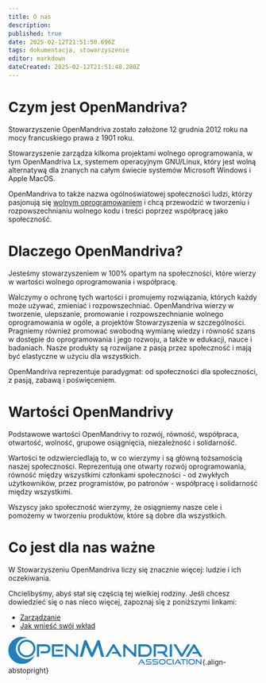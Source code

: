 ```yaml
---
title: O nas
description: 
published: true
date: 2025-02-12T21:51:50.696Z
tags: dokumentacja, stowarzyszenie
editor: markdown
dateCreated: 2025-02-12T21:51:48.280Z
---
```


# Czym jest OpenMandriva?
Stowarzyszenie OpenMandriva zostało założone 12 grudnia 2012 roku na mocy francuskiego prawa z 1901 roku.

Stowarzyszenie zarządza kilkoma projektami wolnego oprogramowania, w tym OpenMandriva Lx, systemem operacyjnym GNU/Linux, który jest wolną alternatywą dla znanych na całym świecie systemów Microsoft Windows i Apple MacOS.

OpenMandriva to także nazwa ogólnoświatowej społeczności ludzi, którzy pasjonują się [wolnym oprogramowaniem](http://en.wikipedia.org/wiki/Free_software)  i chcą przewodzić w tworzeniu i rozpowszechnianiu wolnego kodu i treści poprzez współpracę jako społeczność.

# Dlaczego OpenMandriva?
Jesteśmy stowarzyszeniem w 100% opartym na społeczności, które wierzy w wartości wolnego oprogramowania i współpracę.

Walczymy o ochronę tych wartości i promujemy rozwiązania, których każdy może używać, zmieniać i rozpowszechniać. OpenMandriva wierzy w tworzenie, ulepszanie, promowanie i rozpowszechnianie wolnego oprogramowania w ogóle, a projektów Stowarzyszenia w szczególności. Pragniemy również promować swobodną wymianę wiedzy i równość szans w dostępie do oprogramowania i jego rozwoju, a także w edukacji, nauce i badaniach. Nasze produkty są rozwijane z pasją przez społeczność i mają być elastyczne w użyciu dla wszystkich.

OpenMandriva reprezentuje paradygmat: od społeczności dla społeczności, z pasją, zabawą i poświęceniem.

# Wartości OpenMandrivy
Podstawowe wartości OpenMandrivy to rozwój, równość, współpraca, otwartość, wolność, grupowe osiągnięcia, niezależność i solidarność.

Wartości te odzwierciedlają to, w co wierzymy i są główną tożsamością naszej społeczności. Reprezentują one otwarty rozwój oprogramowania, równość między wszystkimi członkami społeczności - od zwykłych użytkowników, przez programistów, po patronów - współpracę i solidarność między wszystkimi. 

Wszyscy jako społeczność wierzymy, że osiągniemy nasze cele i pomożemy w tworzeniu produktów, które są dobre dla wszystkich.

# Co jest dla nas ważne
W Stowarzyszeniu OpenMandriva liczy się znacznie więcej: ludzie i ich oczekiwania.

Chcielibyśmy, abyś stał się częścią tej wielkiej rodziny. Jeśli chcesz dowiedzieć się o nas nieco więcej, zapoznaj się z poniższymi linkami:

- [Zarządzanie](/team/association/governance)
- [Jak wnieść swój wkład](/team/get-involved)


![header-tr-asso.png](/assets/header-tr-asso.png){.align-abstopright}

